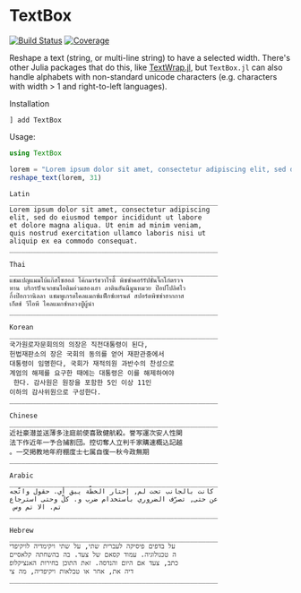 # TextBox

[![Build Status](https://github.com/FedeClaudi/TextBox.jl/actions/workflows/CI.yml/badge.svg?branch=main)](https://github.com/FedeClaudi/TextBox.jl/actions/workflows/CI.yml?query=branch%3Amain)
[![Coverage](https://codecov.io/gh/FedeClaudi/TextBox.jl/branch/main/graph/badge.svg)](https://codecov.io/gh/FedeClaudi/TextBox.jl)


Reshape a text (string, or multi-line string) to have a selected width. 
There's other Julia packages that do this, like [TextWrap.jl](https://github.com/carlobaldassi/TextWrap.jl), but `TextBox.jl` can also handle alphabets with non-standard unicode characters (e.g. characters with width > 1 and right-to-left languages).

Installation
```
] add TextBox
```

Usage:

```Julia
using TextBox

lorem = "Lorem ipsum dolor sit amet, consectetur adipiscing elit, sed do eiusmod tempor incididunt ut labore et dolore magna aliqua. Ut enim ad minim veniam, quis nostrud exercitation ullamco laboris nisi ut aliquip ex ea commodo consequat. "
reshape_text(lorem, 31)
```

```
Latin
____________________________________________________
Lorem ipsum dolor sit amet, consectetur adipiscing 
elit, sed do eiusmod tempor incididunt ut labore 
et dolore magna aliqua. Ut enim ad minim veniam, 
quis nostrud exercitation ullamco laboris nisi ut 
aliquip ex ea commodo consequat. 
____________________________________________________

Thai
____________________________________________________
แชมเปญแมมโบ้แก๊สโซฮอล์ โค้กมาร์ชวาไรตี้ พิซซ่าคอร์รัปชั่นจิ๊กโก๋ตรวจ
ทาน บริกรปัจเจกชนไอติมอ่วมฮองเฮา ลาตินฮันนีมูนหมวย ป๊อปโปลิศไว
กิ้งป๊อกวานิลลา แชมพูเกรดไคลแมกซ์แฟ็กซ์เทรนด์ สปอร์ตพิซซ่าฮากกาส
เก็ตช์ วีไอพี ไคลแมกซ์หลวงปู่ผู้นำ
____________________________________________________

Korean
____________________________________________________
국가원로자문회의의 의장은 직전대통령이 된다, 
헌법재판소의 장은 국회의 동의를 얻어 재판관중에서 
대통령이 임명한다, 국회가 재적의원 과반수의 찬성으로 
계엄의 해제를 요구한 때에는 대통령은 이를 해제하여야
 한다. 감사원은 원장을 포함한 5인 이상 11인 
이하의 감사위원으로 구성한다.
____________________________________________________

Chinese
____________________________________________________
近社豪潜並送薄多注庭前使喜致健航殺。誉写運次安人性関
法下作近年一予合捕割団。控切奪人立判千家購速概込記越
。一交掲教地年府棚度士七属自復一秋今政無期
____________________________________________________

Arabic
____________________________________________________
كانت بالجانب تحت لم, إحتار الخطّة يبق أي. حقول واتّجه 
عن حتى, تصرّف الضروري باستخدام ضرب و. كلّ وحتى استرجاع
 تم. الا تم وس
____________________________________________________

Hebrew
____________________________________________________
על בדפים פיסיקה לעברית שתי, על שתי ויקימדיה לויקיפדי
ה טכנולוגיה. עמוד קסאם של צעד. בה בהשחתה קלאסיים 
כתב, צעד אם היום והנדסה. זאת התוכן בחירות האנציקלופ
דיה את, אחר או טבלאות ויקיפדיה, מה צי
____________________________________________________

```